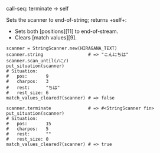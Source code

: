 call-seq:
  terminate -> self

Sets the scanner to end-of-string;
returns +self+:

- Sets both [positions][11] to end-of-stream.
- Clears [match values][9].

```
scanner = StringScanner.new(HIRAGANA_TEXT)
scanner.string                 # => "こんにちは"
scanner.scan_until(/に/)
put_situation(scanner)
# Situation:
#   pos:       9
#   charpos:   3
#   rest:      "ちは"
#   rest_size: 6
match_values_cleared?(scanner) # => false

scanner.terminate              # => #<StringScanner fin>
put_situation(scanner)
# Situation:
#   pos:       15
#   charpos:   5
#   rest:      ""
#   rest_size: 0
match_values_cleared?(scanner) # => true
```
